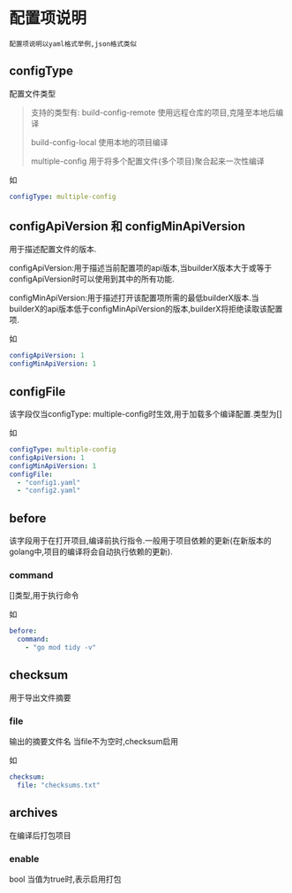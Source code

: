 # 配置项说明
    配置项说明以yaml格式举例,json格式类似

## configType

配置文件类型

> 支持的类型有:
> build-config-remote  使用远程仓库的项目,克隆至本地后编译
>
> build-config-local 使用本地的项目编译
>
> multiple-config  用于将多个配置文件(多个项目)聚合起来一次性编译

如

```yaml
configType: multiple-config
```

## configApiVersion 和 configMinApiVersion

用于描述配置文件的版本.

configApiVersion:用于描述当前配置项的api版本,当builderX版本大于或等于configApiVersion时可以使用到其中的所有功能.

configMinApiVersion:用于描述打开该配置项所需的最低builderX版本.当builderX的api版本低于configMinApiVersion的版本,builderX将拒绝读取该配置项.

如

```yaml
configApiVersion: 1
configMinApiVersion: 1
```



## configFile

该字段仅当configType: multiple-config时生效,用于加载多个编译配置.类型为[]

如

```yaml
configType: multiple-config
configApiVersion: 1
configMinApiVersion: 1
configFile:
  - "config1.yaml"
  - "config2.yaml"
```



## before

该字段用于在打开项目,编译前执行指令.一般用于项目依赖的更新(在新版本的golang中,项目的编译将会自动执行依赖的更新).

### command

[]类型,用于执行命令 

如

```yaml
before:
  command:
    - "go mod tidy -v"
```



## checksum

用于导出文件摘要

### file

输出的摘要文件名 当file不为空时,checksum启用

如

```yaml
checksum:
  file: "checksums.txt"
```



## archives

在编译后打包项目

### enable

bool 当值为true时,表示启用打包